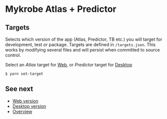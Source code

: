 # Mykrobe Atlas + Predictor

## Targets

Selects which version of the app (Atlas, Predictor, TB etc.) you will target for development, test or package. Targets are defined in `/targets.json`. This works by modifying several files and will persist when committed to source control.

Select an *Atlas* target for [Web](web.md), or *Predictor* target for [Desktop](desktop.md)

```
$ yarn set-target
```

## See next

- [Web version](web.md)
- [Desktop version](desktop.md)
- [Overview](../README.md)